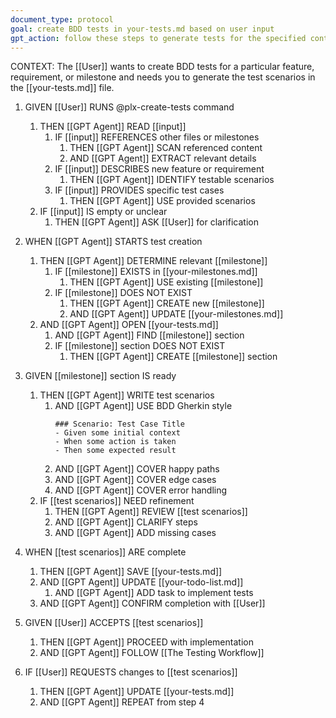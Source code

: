 ```yaml
---
document_type: protocol
goal: create BDD tests in your-tests.md based on user input
gpt_action: follow these steps to generate tests for the specified content
---
```


CONTEXT: The [[User]] wants to create BDD tests for a particular feature, requirement, or milestone and needs you to generate the test scenarios in the [[your-tests.md]] file.

1. GIVEN [[User]] RUNS @plx-create-tests command
   1. THEN [[GPT Agent]] READ [[input]]
      1. IF [[input]] REFERENCES other files or milestones
         1. THEN [[GPT Agent]] SCAN referenced content
         2. AND [[GPT Agent]] EXTRACT relevant details
      2. IF [[input]] DESCRIBES new feature or requirement
         1. THEN [[GPT Agent]] IDENTIFY testable scenarios
      3. IF [[input]] PROVIDES specific test cases
         1. THEN [[GPT Agent]] USE provided scenarios
   2. IF [[input]] IS empty or unclear
      1. THEN [[GPT Agent]] ASK [[User]] for clarification

2. WHEN [[GPT Agent]] STARTS test creation
   1. THEN [[GPT Agent]] DETERMINE relevant [[milestone]]
      1. IF [[milestone]] EXISTS in [[your-milestones.md]]
         1. THEN [[GPT Agent]] USE existing [[milestone]]
      2. IF [[milestone]] DOES NOT EXIST
         1. THEN [[GPT Agent]] CREATE new [[milestone]]
         2. AND [[GPT Agent]] UPDATE [[your-milestones.md]]
   2. AND [[GPT Agent]] OPEN [[your-tests.md]]
      1. AND [[GPT Agent]] FIND [[milestone]] section
      2. IF [[milestone]] section DOES NOT EXIST
         1. THEN [[GPT Agent]] CREATE [[milestone]] section

3. GIVEN [[milestone]] section IS ready
   1. THEN [[GPT Agent]] WRITE test scenarios
      1. AND [[GPT Agent]] USE BDD Gherkin style
         ```gherkin
         ### Scenario: Test Case Title
         - Given some initial context
         - When some action is taken
         - Then some expected result
         ```
      2. AND [[GPT Agent]] COVER happy paths
      3. AND [[GPT Agent]] COVER edge cases
      4. AND [[GPT Agent]] COVER error handling
   2. IF [[test scenarios]] NEED refinement
      1. THEN [[GPT Agent]] REVIEW [[test scenarios]]
      2. AND [[GPT Agent]] CLARIFY steps
      3. AND [[GPT Agent]] ADD missing cases

4. WHEN [[test scenarios]] ARE complete
   1. THEN [[GPT Agent]] SAVE [[your-tests.md]]
   2. AND [[GPT Agent]] UPDATE [[your-todo-list.md]]
      1. AND [[GPT Agent]] ADD task to implement tests
   3. AND [[GPT Agent]] CONFIRM completion with [[User]]

5. GIVEN [[User]] ACCEPTS [[test scenarios]]
   1. THEN [[GPT Agent]] PROCEED with implementation
   2. AND [[GPT Agent]] FOLLOW [[The Testing Workflow]]

6. IF [[User]] REQUESTS changes to [[test scenarios]]
   1. THEN [[GPT Agent]] UPDATE [[your-tests.md]]
   2. AND [[GPT Agent]] REPEAT from step 4 